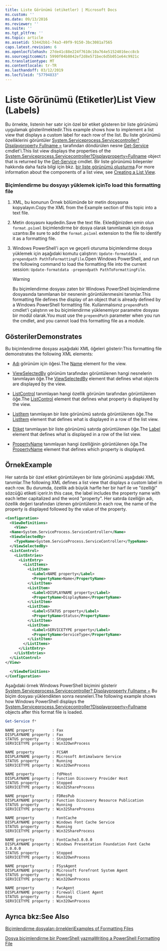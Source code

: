 ```yaml
---
title: Liste Görünümü (etiketler) | Microsoft Docs
ms.custom: ''
ms.date: 09/13/2016
ms.reviewer: ''
ms.suite: ''
ms.tgt_pltfrm: ''
ms.topic: article
ms.assetid: 53442bb1-74a3-49f9-9150-3bc3081a7565
caps.latest.revision: 6
ms.openlocfilehash: 27de41c88e224f7610c10a764e51524016ecc8cb
ms.sourcegitcommit: 5990f04b8042ef2d8e571bec6d5b051e64c9921c
ms.translationtype: MT
ms.contentlocale: tr-TR
ms.lasthandoff: 03/12/2019
ms.locfileid: "57794833"
---
```

# <a name="list-view-labels"></a><span data-ttu-id="7103b-102">Liste Görünümü (Etiketler)</span><span class="sxs-lookup"><span data-stu-id="7103b-102">List View (Labels)</span></span>

<span data-ttu-id="7103b-103">Bu örnekte, listenin her satır için özel bir etiket gösteren bir liste görünümü uygulamak gösterilmektedir.</span><span class="sxs-lookup"><span data-stu-id="7103b-103">This example shows how to implement a list view that displays a custom label for each row of the list.</span></span> <span data-ttu-id="7103b-104">Bu liste görünümü özelliklerini görüntüler [System.Serviceprocess.Servicecontroller? Displayproperty Fullname =](/dotnet/api/System.ServiceProcess.ServiceController) tarafından döndürülen nesne [Get-Service](/powershell/module/Microsoft.PowerShell.Management/Get-Service) cmdlet'i.</span><span class="sxs-lookup"><span data-stu-id="7103b-104">This list view displays the properties of the [System.Serviceprocess.Servicecontroller?Displayproperty=Fullname](/dotnet/api/System.ServiceProcess.ServiceController) object that is returned by the [Get-Service](/powershell/module/Microsoft.PowerShell.Management/Get-Service) cmdlet.</span></span> <span data-ttu-id="7103b-105">Bir liste görünümü bileşenler hakkında daha fazla bilgi için bkz. [bir liste görünümü oluşturma](./creating-a-list-view.md).</span><span class="sxs-lookup"><span data-stu-id="7103b-105">For more information about the components of a list view, see [Creating a List View](./creating-a-list-view.md).</span></span>

### <a name="to-load-this-formatting-file"></a><span data-ttu-id="7103b-106">Biçimlendirme bu dosyayı yüklemek için</span><span class="sxs-lookup"><span data-stu-id="7103b-106">To load this formatting file</span></span>

1. <span data-ttu-id="7103b-107">XML, bu konunun Örnek bölümünde bir metin dosyasına kopyalayın.</span><span class="sxs-lookup"><span data-stu-id="7103b-107">Copy the XML from the Example section of this topic into a text file.</span></span>

2. <span data-ttu-id="7103b-108">Metin dosyasını kaydedin.</span><span class="sxs-lookup"><span data-stu-id="7103b-108">Save the text file.</span></span> <span data-ttu-id="7103b-109">Eklediğinizden emin olun `format.ps1xml` biçimlendirme bir dosya olarak tanımlamak için dosya uzantısı.</span><span class="sxs-lookup"><span data-stu-id="7103b-109">Be sure to add the `format.ps1xml` extension to the file to identify it as a formatting file.</span></span>

3. <span data-ttu-id="7103b-110">Windows PowerShell'i açın ve geçerli oturuma biçimlendirme dosya yüklemek için aşağıdaki komutu çalıştırın: `Update-formatdata -prependpath PathToFormattingFile`.</span><span class="sxs-lookup"><span data-stu-id="7103b-110">Open Windows PowerShell, and run the following command to load the formatting file into the current session: `Update-formatdata -prependpath PathToFormattingFile`.</span></span>

   > [!WARNING]
   > <span data-ttu-id="7103b-111">Bu biçimlendirme dosyası zaten bir Windows PowerShell biçimlendirme dosyasında tanımlanan bir nesnenin görüntülenmesini tanımlar.</span><span class="sxs-lookup"><span data-stu-id="7103b-111">This formatting file defines the display of an object that is already defined by a Windows PowerShell formatting file.</span></span> <span data-ttu-id="7103b-112">Kullanmalısınız `prependPath` cmdlet'i çalıştırın ve bu biçimlendirme yüklenemiyor parametre dosyası bir modül olarak.</span><span class="sxs-lookup"><span data-stu-id="7103b-112">You must use the `prependPath` parameter when you run the cmdlet, and you cannot load this formatting file as a module.</span></span>

## <a name="demonstrates"></a><span data-ttu-id="7103b-113">Gösteriler</span><span class="sxs-lookup"><span data-stu-id="7103b-113">Demonstrates</span></span>

<span data-ttu-id="7103b-114">Bu biçimlendirme dosyası aşağıdaki XML öğeleri gösterir:</span><span class="sxs-lookup"><span data-stu-id="7103b-114">This formatting file demonstrates the following XML elements:</span></span>

- <span data-ttu-id="7103b-115">[Adı](./name-element-for-view-format.md) görünüm için öğesi.</span><span class="sxs-lookup"><span data-stu-id="7103b-115">The [Name](./name-element-for-view-format.md) element for the view.</span></span>

- <span data-ttu-id="7103b-116">[ViewSelectedBy](./viewselectedby-element-format.md) görünüm tarafından görüntülenen hangi nesnelerin tanımlayan öğe.</span><span class="sxs-lookup"><span data-stu-id="7103b-116">The [ViewSelectedBy](./viewselectedby-element-format.md) element that defines what objects are displayed by the view.</span></span>

- <span data-ttu-id="7103b-117">[ListControl](./listcontrol-element-format.md) tanımlayan hangi özellik görünüm tarafından görüntülenen öğe.</span><span class="sxs-lookup"><span data-stu-id="7103b-117">The [ListControl](./listcontrol-element-format.md) element that defines what property is displayed by the view.</span></span>

- <span data-ttu-id="7103b-118">[ListItem](./listitem-element-for-listitems-for-listcontrol-format.md) tanımlayan bir liste görünümü satırda görüntülenen öğe.</span><span class="sxs-lookup"><span data-stu-id="7103b-118">The [ListItem](./listitem-element-for-listitems-for-listcontrol-format.md) element that defines what is displayed in a row of the list view.</span></span>

- <span data-ttu-id="7103b-119">[Etiket](./label-element-for-listitem-for-listcontrol-format.md) tanımlayan bir liste görünümü satırda görüntülenen öğe.</span><span class="sxs-lookup"><span data-stu-id="7103b-119">The [Label](./label-element-for-listitem-for-listcontrol-format.md) element that defines what is displayed in a row of the list view.</span></span>

- <span data-ttu-id="7103b-120">[PropertyName](./propertyname-element-for-listitem-for-listcontrol-format.md) tanımlayan hangi özelliğinin görüntülenen öğe.</span><span class="sxs-lookup"><span data-stu-id="7103b-120">The [PropertyName](./propertyname-element-for-listitem-for-listcontrol-format.md) element that defines which property is displayed.</span></span>

## <a name="example"></a><span data-ttu-id="7103b-121">Örnek</span><span class="sxs-lookup"><span data-stu-id="7103b-121">Example</span></span>

<span data-ttu-id="7103b-122">Her satırda bir özel etiket görüntüleyen bir liste görünümü aşağıdaki XML tanımlar.</span><span class="sxs-lookup"><span data-stu-id="7103b-122">The following XML defines a list view that displays a custom label in each row.</span></span> <span data-ttu-id="7103b-123">Bu durumda, özellik adı büyük harfle her bir harf ile ve "özelliği" sözcüğü etiketi içerir.</span><span class="sxs-lookup"><span data-stu-id="7103b-123">In this case, the label includes the property name with each letter capitalized and the word "property".</span></span> <span data-ttu-id="7103b-124">Her satırda özelliğin adı, özellik değeri tarafından izlenen görüntülenir.</span><span class="sxs-lookup"><span data-stu-id="7103b-124">In each row, the name of the property is displayed followed by the value of the property.</span></span>

```xml
<Configuration>
  <ViewDefinitions>
    <View>
  <Name>System.ServiceProcess.ServiceController</Name>
  <ViewSelectedBy>
    <TypeName>System.ServiceProcess.ServiceController</TypeName>
  </ViewSelectedBy>
  <ListControl>
    <ListEntries>
      <ListEntry>
        <ListItems>
          <ListItem>
            <Label>NAME property</Label>
            <PropertyName>Name</PropertyName>
          </ListItem>
          <ListItem>
            <Label>DISPLAYNAME property</Label>
            <PropertyName>DisplayName</PropertyName>
          </ListItem>
          <ListItem>
            <Label>STATUS property</Label>
            <PropertyName>Status</PropertyName>
          </ListItem>
          <ListItem>
            <Label>SERVICETYPE property</Label>
            <PropertyName>ServiceType</PropertyName>
          </ListItem>
        </ListItems>
      </ListEntry>
    </ListEntries>
  </ListControl>
</View>

  </ViewDefinitions>
</Configuration>
```

<span data-ttu-id="7103b-125">Aşağıdaki örnek Windows PowerShell biçimini gösterir [System.Serviceprocess.Servicecontroller? Displayproperty Fullname =](/dotnet/api/System.ServiceProcess.ServiceController) Bu biçim dosyası yüklendikten sonra nesneleri.</span><span class="sxs-lookup"><span data-stu-id="7103b-125">The following example shows how Windows PowerShell displays the [System.Serviceprocess.Servicecontroller?Displayproperty=Fullname](/dotnet/api/System.ServiceProcess.ServiceController) objects after this format file is loaded.</span></span>

```powershell
Get-Service f*
```

```output
NAME property        : Fax
DISPLAYNAME property : Fax
STATUS property      : Stopped
SERVICETYPE property : Win32OwnProcess

NAME property        : FCSAM
DISPLAYNAME property : Microsoft Antimalware Service
STATUS property      : Running
SERVICETYPE property : Win32OwnProcess

NAME property        : fdPHost
DISPLAYNAME property : Function Discovery Provider Host
STATUS property      : Stopped
SERVICETYPE property : Win32ShareProcess

NAME property        : FDResPub
DISPLAYNAME property : Function Discovery Resource Publication
STATUS property      : Running
SERVICETYPE property : Win32ShareProcess

NAME property        : FontCache
DISPLAYNAME property : Windows Font Cache Service
STATUS property      : Running
SERVICETYPE property : Win32ShareProcess

NAME property        : FontCache3.0.0.0
DISPLAYNAME property : Windows Presentation Foundation Font Cache 3.0.0.0
STATUS property      : Stopped
SERVICETYPE property : Win32OwnProcess

NAME property        : FSysAgent
DISPLAYNAME property : Microsoft Forefront System Agent
STATUS property      : Running
SERVICETYPE property : Win32OwnProcess

NAME property        : FwcAgent
DISPLAYNAME property : Firewall Client Agent
STATUS property      : Running
SERVICETYPE property : Win32OwnProcess
```

## <a name="see-also"></a><span data-ttu-id="7103b-126">Ayrıca bkz:</span><span class="sxs-lookup"><span data-stu-id="7103b-126">See Also</span></span>

[<span data-ttu-id="7103b-127">Biçimlendirme dosyaları örnekleri</span><span class="sxs-lookup"><span data-stu-id="7103b-127">Examples of Formatting Files</span></span>](./examples-of-formatting-files.md)

[<span data-ttu-id="7103b-128">Dosya biçimlendirme bir PowerShell yazma</span><span class="sxs-lookup"><span data-stu-id="7103b-128">Writing a PowerShell Formatting File</span></span>](./writing-a-powershell-formatting-file.md)
